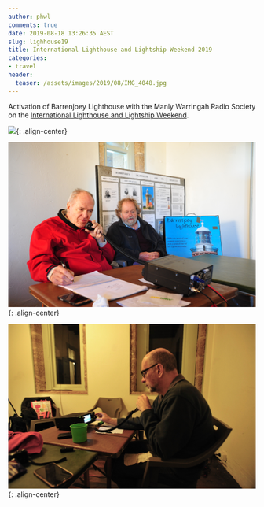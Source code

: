 ```yaml
---
author: phwl
comments: true
date: 2019-08-18 13:26:35 AEST
slug: lighhouse19
title: International Lighthouse and Lightship Weekend 2019
categories:
- travel
header:
  teaser: /assets/images/2019/08/IMG_4048.jpg
---
```


Activation of Barrenjoey Lighthouse with the Manly Warringah Radio Society
on the [International Lighthouse and Lightship Weekend](https://www.facebook.com/ILLWeekend/).

![](/assets/images/2019/08/IMG_4048.jpg){: .align-center}

![](/assets/images/2019/08/DSC_5942.jpg){: .align-center}

![](/assets/images/2019/08/DSC_5985.jpg){: .align-center}

